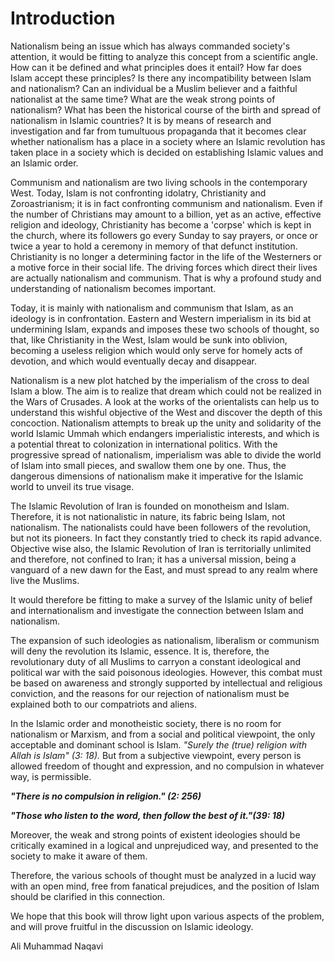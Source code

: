 Introduction
============

Nationalism being an issue which has always commanded society's
attention, it would be fitting to analyze this concept from a scientific
angle. How can it be defined and what principles does it entail? How far
does Islam accept these principles? Is there any incompatibility between
Islam and nationalism? Can an individual be a Muslim believer and a
faithful nationalist at the same time? What are the weak strong points
of nationalism? What has been the historical course of the birth and
spread of nationalism in Islamic countries? It is by means of research
and investigation and far from tumultuous propaganda that it becomes
clear whether nationalism has a place in a society where an Islamic
revolution has taken place in a society which is decided on establishing
Islamic values and an Islamic order.

Communism and nationalism are two living schools in the contemporary
West. Today, Islam is not confronting idolatry, Christianity and
Zoroastrianism; it is in fact confronting communism and nationalism.
Even if the number of Christians may amount to a billion, yet as an
active, effective religion and ideology, Christianity has become a
'corpse' which is kept in the church, where its followers go every
Sunday to say prayers, or once or twice a year to hold a ceremony in
memory of that defunct institution. Christianity is no longer a
determining factor in the life of the Westerners or a motive force in
their social life. The driving forces which direct their lives are
actually nationalism and communism. That is why a profound study and
understanding of nationalism becomes important.

Today, it is mainly with nationalism and communism that Islam, as an
ideology is in confrontation. Eastern and Western imperialism in its bid
at undermining Islam, expands and imposes these two schools of thought,
so that, like Christianity in the West, Islam would be sunk into
oblivion, becoming a useless religion which would only serve for homely
acts of devotion, and which would eventually decay and disappear.

Nationalism is a new plot hatched by the imperialism of the cross to
deal Islam a blow. The aim is to realize that dream which could not be
realized in the Wars of Crusades. A look at the works of the
orientalists can help us to understand this wishful objective of the
West and discover the depth of this concoction. Nationalism attempts to
break up the unity and solidarity of the world Islamic Ummah which
endangers imperialistic interests, and which is a potential threat to
colonization in international politics. With the progressive spread of
nationalism, imperialism was able to divide the world of Islam into
small pieces, and swallow them one by one. Thus, the dangerous
dimensions of nationalism make it imperative for the Islamic world to
unveil its true visage.

The Islamic Revolution of Iran is founded on monotheism and Islam.
Therefore, it is not nationalistic in nature, its fabric being Islam,
not nationalism. The nationalists could have been followers of the
revolution, but not its pioneers. In fact they constantly tried to check
its rapid advance. Objective wise also, the Islamic Revolution of Iran
is territorially unlimited and therefore, not confined to Iran; it has a
universal mission, being a vanguard of a new dawn for the East, and must
spread to any realm where live the Muslims.

It would therefore be fitting to make a survey of the Islamic unity of
belief and internationalism and investigate the connection between Islam
and nationalism.

The expansion of such ideologies as nationalism, liberalism or communism
will deny the revolution its Islamic, essence. It is, therefore, the
revolutionary duty of all Muslims to carryon a constant ideological and
political war with the said poisonous ideologies. However, this combat
must be based on awareness and strongly supported by intellectual and
religious conviction, and the reasons for our rejection of nationalism
must be explained both to our compatriots and aliens.

In the Islamic order and monotheistic society, there is no room for
nationalism or Marxism, and from a social and political viewpoint, the
only acceptable and dominant school is Islam. *"Surely the (true)
religion with Allah is Islam" (3: 18).* But from a subjective viewpoint,
every person is allowed freedom of thought and expression, and no
compulsion in whatever way, is permissible.

***"There is no compulsion in religion." (2: 256)***

***"Those who listen to the word, then follow the best of it."(39:
18)***

Moreover, the weak and strong points of existent ideologies should be
critically examined in a logical and unprejudiced way, and presented to
the society to make it aware of them.

Therefore, the various schools of thought must be analyzed in a lucid
way with an open mind, free from fanatical prejudices, and the position
of Islam should be clarified in this connection.

We hope that this book will throw light upon various aspects of the
problem, and will prove fruitful in the discussion on Islamic ideology.

Ali Muhammad Naqavi


